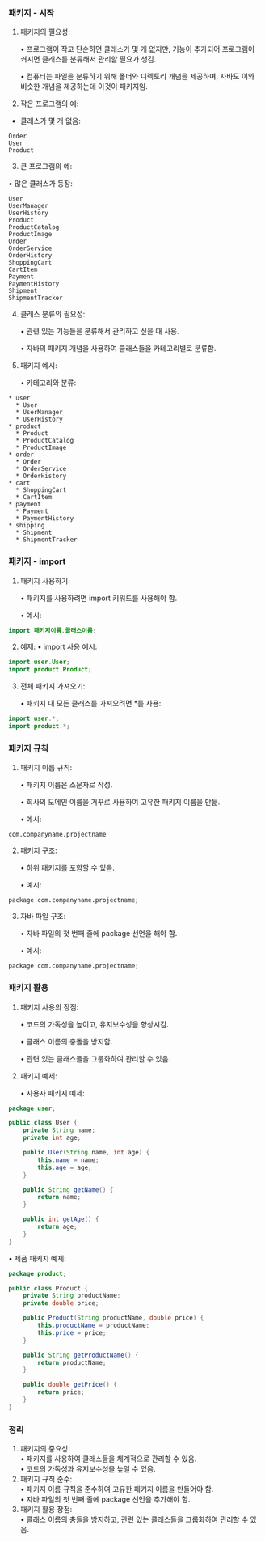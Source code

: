 

### 패키지 - 시작

1.	패키지의 필요성:

	•	프로그램이 작고 단순하면 클래스가 몇 개 없지만, 기능이 추가되어 프로그램이 커지면 클래스를 분류해서 관리할 필요가 생김.
 
	•	컴퓨터는 파일을 분류하기 위해 폴더와 디렉토리 개념을 제공하며, 자바도 이와 비슷한 개념을 제공하는데 이것이 패키지임.
 
2.	작은 프로그램의 예:

- 클래스가 몇 개 없음:

```console
Order
User
Product
```

3.	큰 프로그램의 예:

•	많은 클래스가 등장:


```
User
UserManager
UserHistory
Product
ProductCatalog
ProductImage
Order
OrderService
OrderHistory
ShoppingCart
CartItem
Payment
PaymentHistory
Shipment
ShipmentTracker
```

4.	클래스 분류의 필요성:

	•	관련 있는 기능들을 분류해서 관리하고 싶을 때 사용.
 
	•	자바의 패키지 개념을 사용하여 클래스들을 카테고리별로 분류함.
 


5.	패키지 예시:

	•	카테고리와 분류:
 
    
```
* user
  * User
  * UserManager
  * UserHistory
* product
  * Product
  * ProductCatalog
  * ProductImage
* order
  * Order
  * OrderService
  * OrderHistory
* cart
  * ShoppingCart
  * CartItem
* payment
  * Payment
  * PaymentHistory
* shipping
  * Shipment
  * ShipmentTracker
```

### 패키지 - import

1.	패키지 사용하기:

	•	패키지를 사용하려면 import 키워드를 사용해야 함.
 
	•	예시:


```java
import 패키지이름.클래스이름;
```

2.	예제:
	•	import 사용 예시:
    
```java
import user.User;
import product.Product;
```


3.	전체 패키지 가져오기:

	•	패키지 내 모든 클래스를 가져오려면 *를 사용:
 
    
```java
import user.*;
import product.*;
```

### 패키지 규칙


1.	패키지 이름 규칙:

	•	패키지 이름은 소문자로 작성.
 
	•	회사의 도메인 이름을 거꾸로 사용하여 고유한 패키지 이름을 만듦.
 
	•	예시:
```plaintext
com.companyname.projectname
```
2.	패키지 구조:

	•	하위 패키지를 포함할 수 있음.
 
	•	예시:
    
```plaintext
package com.companyname.projectname;
```

3.	자바 파일 구조:

	•	자바 파일의 첫 번째 줄에 package 선언을 해야 함.
 
	•	예시:
```plaintext
package com.companyname.projectname;
```

### 패키지 활용

1.	패키지 사용의 장점:

	•	코드의 가독성을 높이고, 유지보수성을 향상시킴.
 
	•	클래스 이름의 충돌을 방지함.
 
	•	관련 있는 클래스들을 그룹화하여 관리할 수 있음.
 
2.	패키지 예제:

	•	사용자 패키지 예제:
 


```java
package user;

public class User {
    private String name;
    private int age;

    public User(String name, int age) {
        this.name = name;
        this.age = age;
    }

    public String getName() {
        return name;
    }

    public int getAge() {
        return age;
    }
}
```

  •	제품 패키지 예제:
```java
package product;

public class Product {
    private String productName;
    private double price;

    public Product(String productName, double price) {
        this.productName = productName;
        this.price = price;
    }

    public String getProductName() {
        return productName;
    }

    public double getPrice() {
        return price;
    }
}
```


### 정리

1.	패키지의 중요성: <br/> 
  •	패키지를 사용하여 클래스들을 체계적으로 관리할 수 있음.<br/>
	•	코드의 가독성과 유지보수성을 높일 수 있음.<br/>
2.	패키지 규칙 준수:<br/>
	•	패키지 이름 규칙을 준수하여 고유한 패키지 이름을 만들어야 함.<br/>
	•	자바 파일의 첫 번째 줄에 package 선언을 추가해야 함.<br/>
3.	패키지 활용 장점:<br/>
	•	클래스 이름의 충돌을 방지하고, 관련 있는 클래스들을 그룹화하여 관리할 수 있음.
